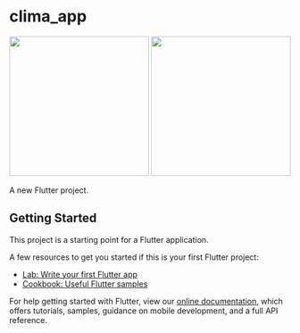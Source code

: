 # clima_app
<p align='center'>
<img src ='https://user-images.githubusercontent.com/87859856/154484779-e80c2a7e-e8c3-40c3-b44c-e417a74c33a5.png' width="250">
 
<img src ='https://user-images.githubusercontent.com/87859856/154484812-745f2efd-2750-464f-bdee-bbe30140358f.png' width="250">
</p>

A new Flutter project.

## Getting Started

This project is a starting point for a Flutter application.

A few resources to get you started if this is your first Flutter project:

- [Lab: Write your first Flutter app](https://flutter.dev/docs/get-started/codelab)
- [Cookbook: Useful Flutter samples](https://flutter.dev/docs/cookbook)

For help getting started with Flutter, view our
[online documentation](https://flutter.dev/docs), which offers tutorials,
samples, guidance on mobile development, and a full API reference.
